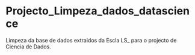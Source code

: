 # Projecto_Limpeza_dados_datascience
 
Limpeza da base de dados extraidos da Escla LS_ para o projecto de Ciencia de Dados.
